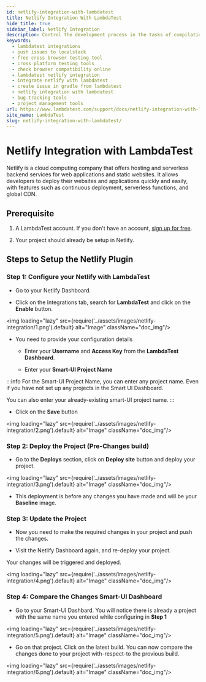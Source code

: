 ```yaml
---
id: netlify-integration-with-lambdatest
title: Netlify Integration With LambdaTest
hide_title: true
sidebar_label: Netlify Integration
description: Control the development process in the tasks of compilation and packaging to testing, deployment, and publishing with LambdaTest integration
keywords:
  - lambdatest integrations
  - push issues to localstack
  - free cross browser testing tool
  - cross platform testing tools
  - check browser compatibility online
  - lambdatest netlify integration
  - integrate netlify with lambdatest
  - create issue in gradle from lambdatest
  - netlify integration with lambdatest
  - bug tracking tools
  - project management tools
url: https://www.lambdatest.com/support/docs/netlify-integration-with-lambdatest/
site_name: LambdaTest
slug: netlify-integration-with-lambdatest/
---
```


<script type="application/ld+json"
    dangerouslySetInnerHTML={{ __html: JSON.stringify({
       "@context": "https://schema.org",
        "@type": "BreadcrumbList",
        "itemListElement": [{
          "@type": "ListItem",
          "position": 1,
          "name": "LambdaTest",
          "item": "https://www.lambdatest.com"
        },{
          "@type": "ListItem",
          "position": 2,
          "name": "Support",
          "item": "https://www.lambdatest.com/support/docs/"
        },{
          "@type": "ListItem",
          "position": 3,
          "name": "Netlify Integration",
          "item": "https://www.lambdatest.com/support/docs/netlify-integration-with-lambdatest/"
        }]
      })
    }}
></script>

# Netlify Integration with LambdaTest

Netlify is a cloud computing company that offers hosting and serverless backend services for web applications and static websites. It allows developers to deploy their websites and applications quickly and easily, with features such as continuous deployment, serverless functions, and global CDN.

## Prerequisite

1. A LambdaTest account. If you don't have an account, [sign up for free](https://accounts.lambdatest.com/dashboard).

2. Your project should already be setup in Netlify.

## Steps to Setup the Netlify Plugin

### Step 1: Configure your Netlify with LambdaTest

- Go to your Netlify Dashboard.

- Click on the Integrations tab, search for **LambdaTest** and click on the **Enable** button.

<img loading="lazy" src={require('../assets/images/netlify-integration/1.png').default} alt="Image" className="doc_img"/>

- You need to provide your configuration details

    - Enter your **Username** and **Access Key** from the **LambdaTest Dashboard**.

    - Enter your **Smart-UI Project Name**

:::info
For the Smart-UI Project Name, you can enter any project name. Even if you have not set up any projects in the Smart UI Dashboard.

You can also enter your already-existing smart-UI project name.
:::

- Click on the **Save** button

<img loading="lazy" src={require('../assets/images/netlify-integration/2.png').default} alt="Image" className="doc_img"/>

### Step 2: Deploy the Project (Pre-Changes build)

- Go to the **Deploys** section, click on **Deploy site** button and deploy your project. 

<img loading="lazy" src={require('../assets/images/netlify-integration/3.png').default} alt="Image" className="doc_img"/>

- This deployment is before any changes you have made and will be your **Baseline** image.

### Step 3: Update the Project

- Now you need to make the required changes in your project and push the changes.

- Visit the Netlify Dashboard again, and re-deploy your project.

Your changes will be triggered and deployed.

<img loading="lazy" src={require('../assets/images/netlify-integration/4.png').default} alt="Image" className="doc_img"/>

### Step 4: Compare the Changes Smart-UI Dashboard

- Go to your Smart-UI Dashbard. You will notice there is already a project with the same name you entered while configuring in **Step 1**

<img loading="lazy" src={require('../assets/images/netlify-integration/5.png').default} alt="Image" className="doc_img"/>

- Go on that project. Click on the latest build. You can now compare the changes done to your project with-respect-to the provious build.

<img loading="lazy" src={require('../assets/images/netlify-integration/6.png').default} alt="Image" className="doc_img"/>